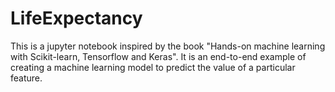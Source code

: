# LifeExpectancy
This is a jupyter notebook inspired by the book "Hands-on machine learning with Scikit-learn, Tensorflow and Keras". It is an end-to-end example of creating a machine learning model to predict the value of a particular feature.
